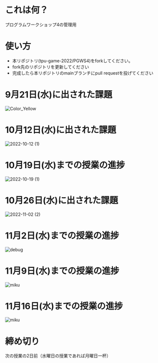 # これは何？
プログラムワークショップ4の管理用

# 使い方

- 本リポジトリ(tpu-game-2022/PGWS4)をforkしてください。
- fork先のリポジトリを更新してください
- 完成したら本リポジトリのmainブランチにpull requestを投げてください

# 9月21日(水)に出された課題
![Color_Yellow](https://user-images.githubusercontent.com/71643403/191464509-11de66c8-bac0-49d6-abe6-62811e79413c.png)

# 10月12日(水)に出された課題
![2022-10-12 (1)](https://user-images.githubusercontent.com/71643403/195298667-8fca590c-bfe6-4039-8002-0dc5bddef8f8.png)


# 10月19日(水)までの授業の進捗
![2022-10-19 (1)](https://user-images.githubusercontent.com/71643403/196703027-ac78c4b3-2118-4430-a851-6d96fc1e5bd6.png)

# 10月26日(水)に出された課題
![2022-11-02 (2)](https://user-images.githubusercontent.com/71643403/199426753-e3e14501-7ba3-45aa-82ed-cc324e728ae2.png)

# 11月2日(水)までの授業の進捗
![debug](https://user-images.githubusercontent.com/71643403/199436669-a6e53245-daa7-4f89-8e9b-0949ca306bcb.gif)

# 11月9日(水)までの授業の進捗
![miku](https://user-images.githubusercontent.com/71643403/200813309-d053e9b4-1e1c-4ce7-a635-b324a109120b.gif)

# 11月16日(水)までの授業の進捗
![miku](https://user-images.githubusercontent.com/71643403/202171398-2ca2ba2c-2f58-4ad6-adc0-dde6e6a7156c.gif)

# 締め切り
次の授業の2日前（水曜日の授業であれば月曜日一杯）
